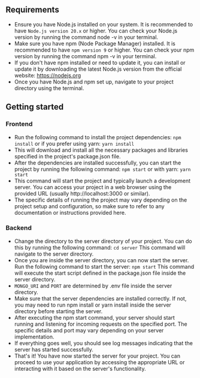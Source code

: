 
## Requirements
- Ensure you have Node.js installed on your system. It is recommended to have `Node.js version 20.x` or higher. You can check your Node.js version by running the command node -v in your terminal.
- Make sure you have npm (Node Package Manager) installed. It is recommended to have `npm version 9` or higher. You can check your npm version by running the command npm -v in your terminal.
- If you don't have npm installed or need to update it, you can install or update it by downloading the latest Node.js version from the official website: https://nodejs.org
- Once you have Node.js and npm set up, navigate to your project directory using the terminal.


## Getting started
### Frontend
- Run the following command to install the project dependencies: `npm install` or if you prefer using yarn: `yarn install`
- This will download and install all the necessary packages and libraries specified in the project's package.json file.
- After the dependencies are installed successfully, you can start the project by running the following command: `npm start` or with yarn: `yarn start`
- This command will start the project and typically launch a development server. You can access your project in a web browser using the provided URL (usually http://localhost:3000 or similar).
- The specific details of running the project may vary depending on the project setup and configuration, so make sure to refer to any documentation or instructions provided here.

### Backend
- Change the directory to the server directory of your project. You can do this by running the following command:
`cd server`
This command will navigate to the server directory.
- Once you are inside the server directory, you can now start the server. Run the following command to start the server:
`npm start`
This command will execute the start script defined in the package.json file inside the server directory.
- `MONGO_URI` and `PORT` are determined by .env file inside the server directory.
- Make sure that the server dependencies are installed correctly. If not, you may need to run npm install or yarn install inside the server directory before starting the server.
- After executing the npm start command, your server should start running and listening for incoming requests on the specified port. The specific details and port may vary depending on your server implementation.
- If everything goes well, you should see log messages indicating that the server has started successfully.
- That's it! You have now started the server for your project. You can proceed to use your application by accessing the appropriate URL or interacting with it based on the server's functionality.
